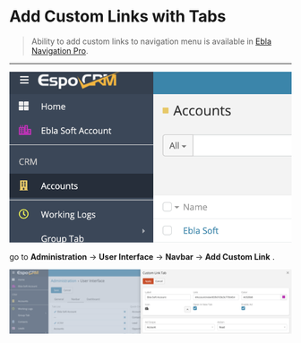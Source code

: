 # Add Custom Links with Tabs

>Ability to add custom links to navigation menu is available
in [Ebla Navigation Pro](https://www.eblasoft.com.tr/espocrm-extension-page/espocrm-navigation-pro).

---

![custom-link](../../_static/images/extensions/nav-pro/custom-link.png)

go to **Administration** -> **User Interface** -> **Navbar** -> **Add Custom Link** .

![custom link op](../../_static/images/extensions/nav-pro/custom-link-op.png)